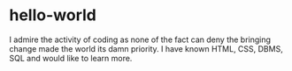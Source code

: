 # hello-world

I admire the activity of coding as none of the fact can deny the bringing change made the world its damn priority. I have known HTML, CSS, DBMS, SQL and would like to learn more.
